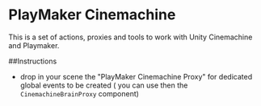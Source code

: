 # PlayMaker Cinemachine
This is a set of actions, proxies and tools to work with Unity Cinemachine and Playmaker.

##Instructions

- drop in your scene the "PlayMaker Cinemachine Proxy" for dedicated global events to be created ( you can use then the `CinemachineBrainProxy` component)
  

